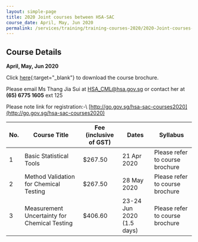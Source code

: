 ```yaml
---
layout: simple-page
title: 2020 Joint courses between HSA-SAC
course_date: April, May, Jun 2020
permalink: /services/training/training-courses-2020/2020-Joint-courses-between-HSA-SAC
---
```


## Course Details
**April, May, Jun 2020**

Click [here](/files/training/Course-brochure-2020-MV-MU-BS.pdf){:target="\_blank"} to download the course brochure.
 
Please email Ms Thang Jia Sui at <HSA_CML@hsa.gov.sg> or contact her at **(65) 6775 1605** ext 125


Please note link for registration:-\\
[http://go.gov.sg/hsa-sac-courses2020](http://go.gov.sg/hsa-sac-courses2020)



| No. | Course Title | Fee (inclusive of GST) |  Dates | Syllabus |
|-----|--------------|------------------------|--------|--------|
| 1 | Basic Statistical Tools | $267.50 | 21 Apr 2020 | Please refer to course brochure |
| 2 | Method Validation for Chemical Testing | $267.50 | 28 May 2020 | Please refer to course brochure |
| 3 | Measurement Uncertainty for Chemical Testing | $406.60 | 23-24 Jun 2020 (1.5 days) | Please refer to course brochure |

